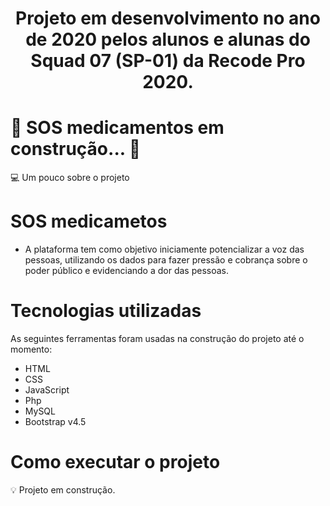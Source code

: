 <h1 align="center">
  Projeto em desenvolvimento no ano de 2020 pelos alunos e alunas do Squad 07 (SP-01) da Recode Pro 2020.
<h1 align="center">


# 🚧 SOS medicamentos em construção... 🚧

💻 Um pouco sobre o projeto

# SOS medicametos
 * A plataforma tem como objetivo iniciamente potencializar a voz das pessoas, utilizando os dados para fazer pressão e cobrança sobre o poder público e evidenciando a dor das pessoas.
 
# Tecnologias utilizadas

As seguintes ferramentas foram usadas na construção do projeto até o momento:

* HTML
* CSS
* JavaScript
* Php
* MySQL
* Bootstrap v4.5

# Como executar o projeto

💡 Projeto em construção.


